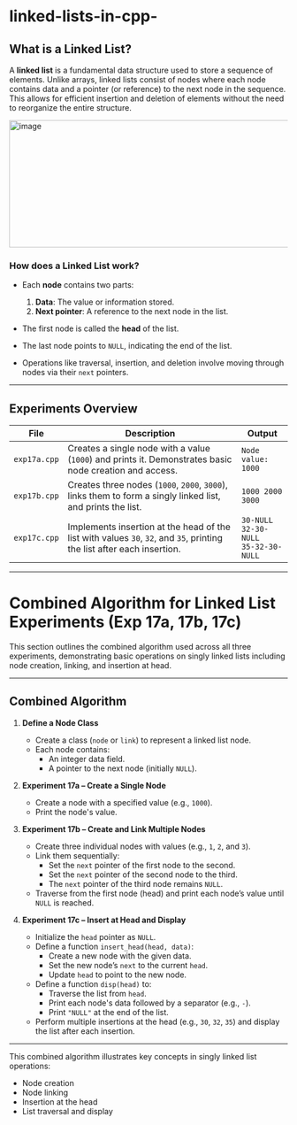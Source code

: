 # linked-lists-in-cpp-

## What is a Linked List?

A **linked list** is a fundamental data structure used to store a sequence of elements. Unlike arrays, linked lists consist of nodes where each node contains data and a pointer (or reference) to the next node in the sequence. This allows for efficient insertion and deletion of elements without the need to reorganize the entire structure.

<img width="801" height="230" alt="image" src="https://github.com/user-attachments/assets/114f4b01-7de1-4a16-84f3-9dd6706fe4cb" />

### How does a Linked List work?

- Each **node** contains two parts:
  1. **Data**: The value or information stored.
  2. **Next pointer**: A reference to the next node in the list.

- The first node is called the **head** of the list.
- The last node points to `NULL`, indicating the end of the list.
- Operations like traversal, insertion, and deletion involve moving through nodes via their `next` pointers.

---

## Experiments Overview

| File        | Description                                                                                         | Output                 |
|-------------|-------------------------------------------------------------------------------------------------|------------------------|
| `exp17a.cpp` | Creates a single node with a value (`1000`) and prints it. Demonstrates basic node creation and access. | `Node value: 1000`     |
| `exp17b.cpp` | Creates three nodes (`1000`, `2000`, `3000`), links them to form a singly linked list, and prints the list. | `1000 2000 3000`       |
| `exp17c.cpp` | Implements insertion at the head of the list with values `30`, `32`, and `35`, printing the list after each insertion. | `30-NULL` <br> `32-30-NULL` <br> `35-32-30-NULL` |

---
# Combined Algorithm for Linked List Experiments (Exp 17a, 17b, 17c)

This section outlines the combined algorithm used across all three experiments, demonstrating basic operations on singly linked lists including node creation, linking, and insertion at head.

---

## Combined Algorithm

1. **Define a Node Class**  
   - Create a class (`node` or `link`) to represent a linked list node.
   - Each node contains:
     - An integer data field.
     - A pointer to the next node (initially `NULL`).

2. **Experiment 17a – Create a Single Node**
   - Create a node with a specified value (e.g., `1000`).
   - Print the node's value.

3. **Experiment 17b – Create and Link Multiple Nodes**
   - Create three individual nodes with values (e.g., `1`, `2`, and `3`).
   - Link them sequentially:
     - Set the `next` pointer of the first node to the second.
     - Set the `next` pointer of the second node to the third.
     - The `next` pointer of the third node remains `NULL`.
   - Traverse from the first node (head) and print each node’s value until `NULL` is reached.

4. **Experiment 17c – Insert at Head and Display**
   - Initialize the `head` pointer as `NULL`.
   - Define a function `insert_head(head, data)`:
     - Create a new node with the given data.
     - Set the new node’s `next` to the current `head`.
     - Update `head` to point to the new node.
   - Define a function `disp(head)` to:
     - Traverse the list from `head`.
     - Print each node's data followed by a separator (e.g., `-`).
     - Print `"NULL"` at the end of the list.
   - Perform multiple insertions at the head (e.g., `30`, `32`, `35`) and display the list after each insertion.

---

This combined algorithm illustrates key concepts in singly linked list operations:
- Node creation
- Node linking
- Insertion at the head
- List traversal and display
